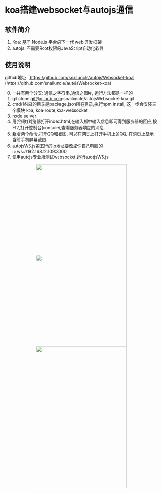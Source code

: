 # koa搭建websocket与autojs通信
## 软件简介
1. Koa: 基于 Node.js 平台的下一代 web 开发框架
2. autojs: 不需要Root权限的JavaScript自动化软件

## 使用说明
github地址: [https://github.com/snailuncle/autojsWebsocket-koa](https://github.com/snailuncle/autojsWebsocket-koa)

0. 一共有两个分支: 通信之字符串,通信之图片, 运行方法都是一样的.
1. git clone git@github.com:snailuncle/autojsWebsocket-koa.git
2. cmd(终端)的目录是package.json所在目录,执行npm install, 这一步会安装三个模块 koa, koa-route,koa-websocket
3. node server
4. 用(谷歌)浏览器打开index.html,在输入框中输入信息即可得到服务器的回应,按F12,打开控制台(console),查看服务器响应的消息.
4. 新增两个命令,打开QQ和截图, 可以在网页上打开手机上的QQ, 在网页上显示当前手机屏幕截图.
5. autojsWS.js第五行的ip地址要改成你自己电脑的ip,ws://192.168.12.109:3000,
6. 使用autojs专业版测试websocket,运行auotjsWS.js
<div align=center>
<img width="300" height="300" src="https://raw.githubusercontent.com/snailuncle/autojsDemo/master/111111111%E6%9F%B4%E6%88%BF/yeah.png"/>
<img width="300" height="300" src="https://raw.githubusercontent.com/snailuncle/autojsDemo/master/111111111%E6%9F%B4%E6%88%BF/%E5%BE%AE%E4%BF%A1%E8%B5%9E%E8%B5%8F%E7%A0%81.png"/>
<img width="300" height="467" src="https://raw.githubusercontent.com/snailuncle/autojsDemo/master/111111111%E6%9F%B4%E6%88%BF/%E6%94%AF%E4%BB%98%E5%AE%9D%E6%94%B6%E6%AC%BE%E7%A0%81.jpg"/>
</div>
